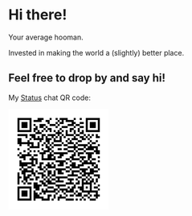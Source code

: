 # Hi there!

Your average hooman.

Invested in making the world a (slightly) better place.

## Feel free to drop by and say hi!

My [Status](https://status.im) chat QR code:

![Status Chat QR Code](assets/status_qr.png)
